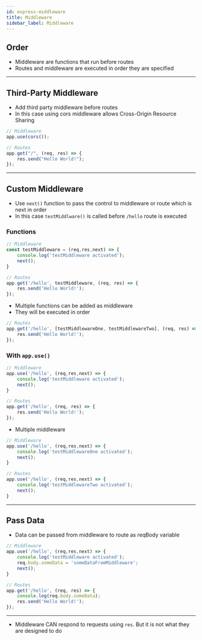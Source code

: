 ```yaml
---
id: express-middleware
title: Middleware
sidebar_label: Middleware
---
```


## Order

- Middleware are functions that run before routes
- Routes and middleware are executed in order they are specified

---

## Third-Party Middleware

- Add third party middleware before routes
- In this case using cors middleware allows Cross-Origin Resource Sharing

```js title="app.js"
// Middleware
app.use(cors());

// Routes
app.get("/", (req, res) => {
    res.send("Hello World!");
});
```

---

## Custom Middleware

- Use `next()` function to pass the control to middleware or route which is next in order
- In this case `testMiddlware()` is called before `/hello` route is executed

### Functions

```js title="app.js"
// Middleware
const testMiddleware = (req,res,next) => {
    console.log('testMiddleware activated');
    next();
}

// Routes
app.get('/hello', testMiddleware, (req, res) => {
    res.send('Hello World!');
});
```

- Multiple functions can be added as middleware
- They will be executed in order

```js title="app.js"
// Routes
app.get('/hello', [testMiddlewareOne, testMiddlewareTwo], (req, res) => {
    res.send('Hello World!');
});
```

### With `app.use()`

```js title="app.js"
// Middleware
app.use('/hello', (req,res,next) => {
    console.log('testMiddleware activated');
    next();
}

// Routes
app.get('/hello', (req, res) => {
    res.send('Hello World!');
});
```

- Multiple middleware

```js title="app.js"
// Middleware
app.use('/hello', (req,res,next) => {
    console.log('testMiddlewareOne activated');
    next();
}

// Routes
app.use('/hello', (req,res,next) => {
    console.log('testMiddlewareTwo activated');
    next();
}
```

---

## Pass Data

- Data can be passed from middleware to route as reqBody variable

```js title="app.js"
// Middleware
app.use('/hello', (req,res,next) => {
    console.log('testMiddleware activated');
    req.body.someData = 'someDataFromMiddleware';
    next();
}

// Routes
app.get('/hello', (req, res) => {
    console.log(req.body.someData);
    res.send('Hello World!');
});
```

---

- Middleware CAN respond to requests using `res`. But it is not what they are designed to do